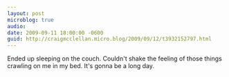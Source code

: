 ```yaml
---
layout: post
microblog: true
audio: 
date: 2009-09-11 18:00:00 -0600
guid: http://craigmcclellan.micro.blog/2009/09/12/t3932152797.html
---
```

Ended up sleeping on the couch. Couldn't shake the feeling of those things crawling on me in my bed. It's gonna be a long day.
